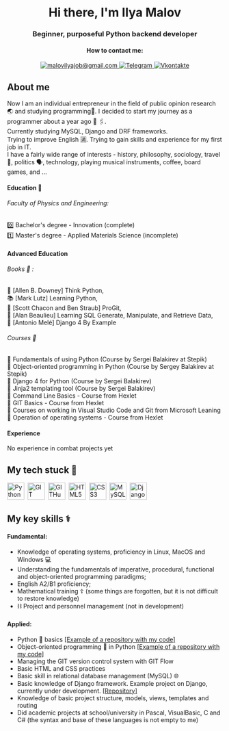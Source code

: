 <div id="header" align="center">
	<h1>Hi there, I'm Ilya Malov</h1>
	<h3>Beginner, purposeful Python backend developer</h3>
</div>
<div id="socials" align="center">
<h4>How to contact me:</h4>
<a href="mailto:malovilyajob@gmail.com">
<img src="https://img.shields.io/badge/Gmail -red?style=for-the-badge&logo=gmail&logoColor=white" alt="malovilyajob@gmail.com">
<a href="https://t.me/Motaya" align="center">
<img src="https://img.shields.io/badge/Telegram-blue?style=for-the-badge&logo=telegram&logoColor=white" alt="Telegram">
</a>
<a href="https://m.vk.com/mozhno_ni_nado" align="center">
<img src="https://img.shields.io/badge/Vkontakte-grey?style=for-the-badge&logo=vk&logoColor=white" alt="Vkontakte">
</a>
</div>

## About me
Now I am an individual entrepreneur in the field of public opinion research 🌏 and studying programming🧨. I decided to start my journey as a programmer about a year ago 💾 🖇.<br>
Currently studying MySQL, Django and DRF frameworks.<br>
Trying to improve English 🈵. Trying to gain skills and experience for my first job in IT. <br>
I have a fairly wide range of interests - history, philosophy, sociology, travel :footprints:, politics :speaking_head:, technology, playing musical instruments, coffee, board games, and ...<br>

#### Education :herb:
###### Faculty of Physics and Engineering: 
:zero: Bachelor's degree - Innovation (complete)<br>
:one: Master's degree - Applied Materials Science (incomplete)

#### Advanced Education
###### Books :bookmark: :
:blue_book: [Allen B. Downey] Think Python,<br>
:books: [Mark Lutz] Learning Python,<br>
:orange_book: [Scott Chacon and Ben Straub] ProGit,<br>
:notebook: [Alan Beaulieu] Learning SQL Generate, Manipulate, and Retrieve Data,<br>
:book: [Antonio Melé] Django 4 By Example <br>

###### Courses :cactus:
:apple: Fundamentals of using Python (Course by Sergei Balakirev at Stepik)<br>
:green_apple: Object-oriented programming in Python (Course by Sergey Balakirev at Stepik)<br>
:tangerine: Django 4 for Python (Course by Sergei Balakirev)<br>
:tangerine: Jinja2 templating tool (Course by Sergei Balakirev)<br>
:tomato: Command Line Basics - Course from Hexlet<br>
:tomato: GIT Basics - Course from Hexlet<br>
:green_apple: Courses on working in Visual Studio Code and Git from Microsoft Leaning<br>
:ramen: Operation of operating systems - Course from Hexlet<br>


#### Experience
No experience in combat projects yet

## My tech stuck 🧰
<img src="https://cdn.jsdelivr.net/gh/devicons/devicon/icons/python/python-original-wordmark.svg" title="Python" width="40" height="40">&nbsp;
<img src="https://cdn.jsdelivr.net/gh/devicons/devicon/icons/git/git-plain-wordmark.svg" title="GIT" width="40" height="40">&nbsp;
<img src="https://cdn.jsdelivr.net/gh/devicons/devicon/icons/github/github-original-wordmark.svg" title="GITHub" width="40" height="40">&nbsp;
<img src="https://cdn.jsdelivr.net/gh/devicons/devicon/icons/html5/html5-original-wordmark.svg" title="HTML5" width="40" height="40">&nbsp;
<img src="https://cdn.jsdelivr.net/gh/devicons/devicon/icons/css3/css3-plain-wordmark.svg" title="CSS3" width="40" height="40">&nbsp;
<img src="https://cdn.jsdelivr.net/gh/devicons/devicon/icons/mysql/mysql-plain-wordmark.svg" title="MySQL" width="40" height="40">&nbsp;
<img src="https://cdn.jsdelivr.net/gh/devicons/devicon/icons/django/django-plain-wordmark.svg" title="Django" width="40" height="40">&nbsp;

## My key skills :medical_symbol:
#### Fundamental:
- Knowledge of operating systems, proficiency in Linux, MacOS and Windows :computer:
- Understanding the fundamentals of imperative, procedural, functional and object-oriented programming paradigms;
- English A2/B1 proficiency;
- Mathematical training :orthodox_cross: (some things are forgotten, but it is not difficult to restore knowledge)
- :chains: Project and personnel management (not in development)
#### Applied:
- Python :snake: basics [[Example of a repository with my code]](https://github.com/Motayassa/Basic_Internship_S-P_part1)
- Object-oriented programming :door: in Python [[Example of a repository with my code]](https://github.com/Motayassa/OOP_in_Python)
- Managing the GIT version control system with GIT Flow
- Basic HTML and CSS practices
- Basic skill in relational database management (MySQL) :globe_with_meridians:
- Basic knowledge of Django framework. Example project on Django, currently under development. [[Repository]](https://github.com/Motayassa/photo_contests_website/tree/develop)
- Knowledge of basic project structure, models, views, templates and routing
- Did academic projects at school/university in Pascal, VisualBasic, C and C# (the syntax and base of these languages is not empty to me)

<div id="stat" align="center">
    <img src="https://github-profile-summary-cards.vercel.app/api/cards/profile-details?username=Motayassa&theme=apprentice" alt=""/>
    <img src="https://github-profile-summary-cards.vercel.app/api/cards/most-commit-language?username=Motayassa&theme=apprentice" alt=""/>
     <img src="https://github-profile-summary-cards.vercel.app/api/cards/stats?username=Motayassa&theme=apprentice" alt=""/>
</div>